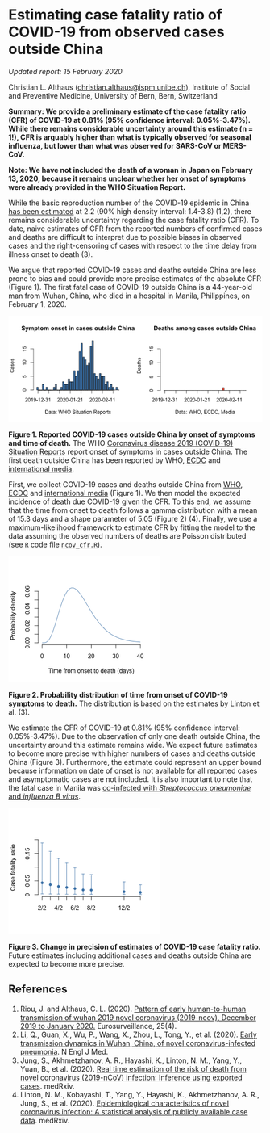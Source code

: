 # Estimating case fatality ratio of COVID-19 from observed cases outside China

*Updated report: 15 February 2020*

Christian L. Althaus (christian.althaus@ispm.unibe.ch), Institute of Social and Preventive Medicine, University of Bern, Bern, Switzerland

**Summary: We provide a preliminary estimate of the case fatality ratio (CFR) of COVID-19 at 0.81% (95% confidence interval: 0.05%-3.47%). While there remains considerable uncertainty around this estimate (n = 1!), CFR is arguably higher than what is typically observed for seasonal influenza, but lower than what was observed for SARS-CoV or MERS-CoV.**

**Note: We have not included the death of a woman in Japan on February 13, 2020, because it remains unclear whether her onset of symptoms were already provided in the WHO Situation Report.**

While the basic reproduction number of the COVID-19 epidemic in China [has been estimated](https://github.com/jriou/wcov) at 2.2 (90% high density interval: 1.4-3.8) (1,2), there remains considerable uncertainty regarding the case fatality ratio (CFR). To date, naive estimates of CFR from the reported numbers of confirmed cases and deaths are difficult to interpret due to possible biases in observed cases and the right-censoring of cases with respect to the time delay from illness onset to death (3).

We argue that reported COVID-19 cases and deaths outside China are less prone to bias and could provide more precise estimates of the absolute CFR (Figure 1). The first fatal case of COVID-19 outside China is a 44-year-old man from Wuhan, China, who died in a hospital in Manila, Philippines, on February 1, 2020.

![](figures/ncov_cases.png)

**Figure 1. Reported COVID-19 cases outside China by onset of symptoms and time of death.** The WHO [Coronavirus disease 2019 (COVID-19) Situation Reports](https://www.who.int/emergencies/diseases/novel-coronavirus-2019/situation-reports/) report onset of symptoms in cases outside China. The first death outside China has been reported by WHO, [ECDC](https://www.ecdc.europa.eu/en/novel-coronavirus-china) and [international media](https://www.theguardian.com/global-development/2020/feb/02/coronavirus-deaths-hong-kong-health-workers-to-strike-china-border-).

First, we collect COVID-19 cases and deaths outside China from [WHO](https://www.who.int/emergencies/diseases/novel-coronavirus-2019/situation-reports/), [ECDC](https://www.ecdc.europa.eu/en/novel-coronavirus-china) and [international media](https://www.theguardian.com/global-development/2020/feb/02/coronavirus-deaths-hong-kong-health-workers-to-strike-china-border-) (Figure 1). We then model the expected incidence of death due COVID-19 given the CFR. To this end, we assume that the time from onset to death follows a gamma distribution with a mean of 15.3 days and a shape parameter of 5.05 (Figure 2) (4). Finally, we use a maximum-likelihood framework to estimate CFR by fitting the model to the data assuming the observed numbers of deaths are Poisson distributed (see `R` code file [`ncov_cfr.R`](ncov_cfr.R)).

![](figures/ncov_dist.png)

**Figure 2. Probability distribution of time from onset of COVID-19 symptoms to death.** The distribution is based on the estimates by Linton et al. (3).

We estimate the CFR of COVID-19 at 0.81% (95% confidence interval: 0.05%-3.47%). Due to the observation of only one death outside China, the uncertainty around this estimate remains wide. We expect future estimates to become more precise with higher numbers of cases and deaths outside China (Figure 3). Furthermore, the estimate could represent an upper bound because information on date of onset is not available for all reported cases and asymptomatic cases are not included. It is also important to note that the fatal case in Manila was [co-infected with *Streptococcus pneumoniae* and *influenza B virus*](https://twitter.com/joel_mossong/status/1223989493176459266?s=20).

![](figures/ncov_cfr.png)

**Figure 3. Change in precision of estimates of COVID-19 case fatality ratio.** Future estimates including additional cases and deaths outside China are expected to become more precise.

## References

1. Riou, J. and Althaus, C. L. (2020). [Pattern of early human-to-human transmission of wuhan 2019 novel coronavirus (2019-ncov), December 2019 to January 2020.](https://doi.org/10.2807/1560-7917.ES.2020.25.4.2000058) Eurosurveillance, 25(4).
2. Li, Q., Guan, X., Wu, P., Wang, X., Zhou, L., Tong, Y., et al. (2020). [Early transmission dynamics in Wuhan, China, of novel coronavirus-infected pneumonia](https://doi.org/10.1056/NEJMoa2001316). N Engl J Med.
3. Jung, S., Akhmetzhanov, A. R., Hayashi, K., Linton, N. M., Yang, Y., Yuan, B., et al. (2020). [Real time estimation of the risk of death from novel coronavirus (2019-nCoV) infection: Inference using exported cases](http://dx.doi.org/10.1101/2020.01.29.20019547). medRxiv.
4. Linton, N. M., Kobayashi, T., Yang, Y., Hayashi, K., Akhmetzhanov, A. R., Jung, S., et al. (2020). [Epidemiological characteristics of novel coronavirus infection: A statistical analysis of publicly available case data](http://dx.doi.org/10.1101/2020.01.26.20018754). medRxiv.
